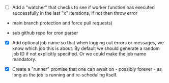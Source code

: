- [ ] Add a "watcher" that checks to see if worker function has executed successfully in the last "x" iterations, if not then throw error
  

- main branch protection and force pull requests)
  
- sub github repo for cron parser
  

- [x] Add optional job name so that when logging out errors or messages, we know which job this is about. By default we should generate a random job ID if not explicitly specified. Or we could make the job name mandatory.
  
- [x] Create a "runner" promise that one can await on - possibly forever - as long as the job is running and re-scheduling itself.
